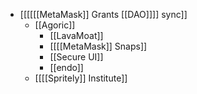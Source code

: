 - [[[[[[MetaMask]] Grants [[DAO]]]] sync]]
    - [[Agoric]]
        - [[LavaMoat]]
        - [[[[MetaMask]] Snaps]]
        - [[Secure UI]]
        - [[endo]]
    - [[[[Spritely]] Institute]]
